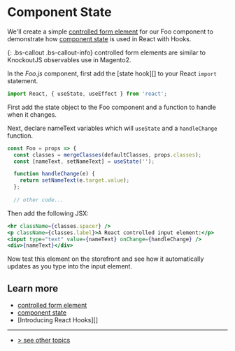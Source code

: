 # Component State 

We'll create a simple [controlled form element][] for our Foo component to demonstrate how [component state][] is used in React with Hooks.    

{: .bs-callout .bs-callout-info}
controlled form elements are similar to KnockoutJS observables use in Magento2.

In the _Foo.js_ component, first add the [state hook][] to your React `import` statement.

```javascript
import React, { useState, useEffect } from 'react';
```

First add the state object to the Foo component and a function to handle when it changes.

Next, declare nameText variables which will `useState` and a `handleChange` function.

```javascript
const Foo = props => {
  const classes = mergeClasses(defaultClasses, props.classes);
  const [nameText, setNameText] = useState('');

  function handleChange(e) {
    return setNameText(e.target.value);
  };
    
  // other code...
```

Then add the following JSX:

```jsx
<hr className={classes.spacer} />
<p className={classes.label}>A React controlled input element:</p>
<input type="text" value={nameText} onChange={handleChange} />
<div>{nameText}</div>
```

Now test this element on the storefront and see how it automatically updates as you type into the input element.

## Learn more

-   [controlled form element][]
-   [component state][]
-   [Introducing React Hooks][]

---
- [> see other topics](../../README.md#topics)

[controlled form element]: https://reactjs.org/docs/forms.html#controlled-components
[component state]: https://reactjs.org/docs/faq-state.html
